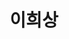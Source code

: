 ---
layout: hubs
key: Q56805103
title: 이희상
name: 이희상
image: 
description: 대한민국의 기업가, 운산그룹 회장
score: 6.292573190491922e-05
degree: 3
---